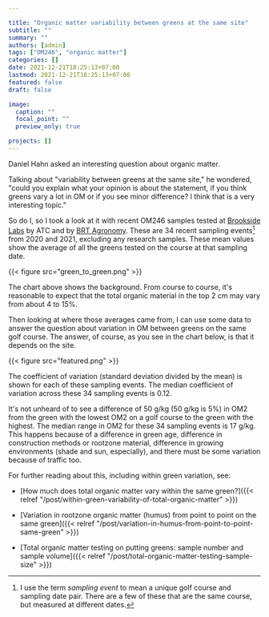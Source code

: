```yaml
---

title: "Organic matter variability between greens at the same site"
subtitle: ""
summary: ""
authors: [admin]
tags: ["OM246", "organic matter"]
categories: []
date: 2021-12-21T18:25:13+07:00
lastmod: 2021-12-21T18:25:13+07:00
featured: false
draft: false

image:
  caption: ""
  focal_point: ""
  preview_only: true

projects: []
---
```


Daniel Hahn asked an interesting question about organic matter.

Talking about "variability between greens at the same site," he wondered, "could you explain what your opinion is about the statement, if you think greens vary a lot in OM or if you see minor difference? I think that is a very interesting topic."

So do I, so I took a look at it with recent OM246 samples tested at [Brookside Labs](https://www.blinc.com/) by ATC and by [BRT Agronomy](https://brtagronomy.com/). These are 34 recent sampling events[^1] from 2020 and 2021, excluding any research samples. These mean values show the average of all the greens tested on the course at that sampling date. 

[^1]: I use the term *sampling event* to mean a unique golf course and sampling date pair. There are a few of these that are the same course, but measured at different dates.

{{< figure src="green_to_green.png" >}}

The chart above shows the background. From course to course, it's reasonable to expect that the total organic material in the top 2 cm may vary from about 4 to 15%. 

Then looking at where those averages came from, I can use some data to answer the question about variation in OM between greens on the same golf course. The answer, of course, as you see in the chart below, is that it depends on the site. 

{{< figure src="featured.png" >}}

The coefficient of variation (standard deviation divided by the mean) is shown for each of these sampling events. The median coefficient of variation across these 34 sampling events is 0.12. 

It's not unheard of to see a difference of 50 g/kg (50 g/kg is 5%) in OM2 from the green with the lowest OM2 on a golf course to the green with the highest. The median range in OM2 for these 34 sampling events is 17 g/kg. This happens because of a difference in green age, difference in construction methods or rootzone material, difference in growing environments (shade and sun, especially), and there must be some variation because of traffic too.  

For further reading about this, including within green variation, see:

* [How much does total organic matter vary within the same green?]({{< relref "/post/within-green-variability-of-total-organic-matter" >}})

* [Variation in rootzone organic matter (humus) from point to point on the same green]({{< relref "/post/variation-in-humus-from-point-to-point-same-green" >}})

* [Total organic matter testing on putting greens: sample number and sample volume]({{< relref "/post/total-organic-matter-testing-sample-size" >}})




